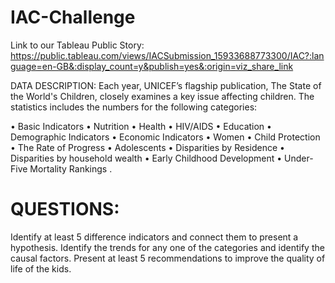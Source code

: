 # IAC-Challenge
Link to our Tableau Public Story: https://public.tableau.com/views/IACSubmission_15933688773300/IAC?:language=en-GB&:display_count=y&publish=yes&:origin=viz_share_link

DATA DESCRIPTION: Each year, UNICEF’s flagship publication, The State of the World's Children, closely examines a key issue affecting children. The statistics includes the numbers for the following categories:

• Basic Indicators • Nutrition • Health • HIV/AIDS • Education • Demographic Indicators • Economic Indicators • Women • Child Protection • The Rate of Progress • Adolescents • Disparities by Residence • Disparities by household wealth • Early Childhood Development • Under-Five Mortality Rankings .

# QUESTIONS:

Identify at least 5 difference indicators and connect them to present a hypothesis.
Identify the trends for any one of the categories and identify the causal factors.
Present at least 5 recommendations to improve the quality of life of the kids.
